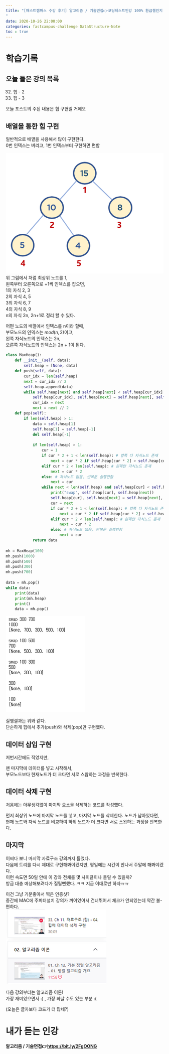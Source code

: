 ```yaml
---
title: "[패스트캠퍼스 수강 후기] 알고리즘 / 기술면접👉코딩테스트인강 100% 환급챌린지 8회차 미션
"
date: 2020-10-26 22:00:00 
categories: fastcampus-challenge DataStructure-Note
toc : true
---
```

# 학습기록
## 오늘 들은 강의 목록
32. 힙 - 2
33. 힙 - 3

오늘 포스트의 주된 내용은 힙 구현일 거에오

## 배열을 통한 힙 구현

일반적으로 배열을 사용해서 많이 구현한다.  
0번 인덱스는 버리고, 1번 인덱스부터 구현하면 편함  

![배열 힙](/assets/images/fastchallenge/day8/heap_array.png)  
위 그림에서 처럼 최상위 노드를 1,  
왼쪽부터 오른쪽으로 +1씩 인덱스를 잡으면,  
1의 자식 2, 3  
2의 자식 4, 5  
3의 자식 6, 7  
4의 자식 8, 9  
n의 자식 2n, 2n+1로 정리 할 수 있다.

어떤 노드의 배열에서 인덱스를 n이라 할때,  
부모노드의 인덱스는 $mod(n, 2)$이고,  
왼쪽 자식노드의 인덱스는 2n,  
오른쪽 자식노드의 인덱스는 2n + 1이 된다.

```py
class MaxHeap():
    def __init__(self, data):
        self.heap = [None, data]
    def push(self, data):
        cur_idx = len(self.heap)
        next = cur_idx // 2
        self.heap.append(data)
        while self.heap[next] and self.heap[next] < self.heap[cur_idx]:
            self.heap[cur_idx], self.heap[next] = self.heap[next], self.heap[cur_idx]
            cur_idx = next
            next = next // 2
    def pop(self):
        if len(self.heap) > 1:
            data = self.heap[1]
            self.heap[1] = self.heap[-1]
            del self.heap[-1]
            
            if len(self.heap) > 1:
                cur = 1
                if cur * 2 + 1 < len(self.heap): # 양쪽 다 자식노드 존재
                    next = cur * 2 if self.heap[cur * 2] > self.heap[cur * 2 + 1] else cur * 2 + 1
                elif cur * 2 < len(self.heap): # 왼쪽만 자식노드 존재
                    next = cur * 2
                else: # 자식노드 없음, 반복문 실행안함
                    next = cur
                while next < len(self.heap) and self.heap[cur] < self.heap[next]:
                    print("swap", self.heap[cur], self.heap[next])
                    self.heap[cur], self.heap[next] = self.heap[next], self.heap[cur]
                    cur = next
                    if cur * 2 + 1 < len(self.heap): # 양쪽 다 자식노드 존재
                        next = cur * 2 if self.heap[cur * 2] > self.heap[cur * 2 + 1] else cur * 2 + 1
                    elif cur * 2 < len(self.heap): # 왼쪽만 자식노드 존재
                        next = cur * 2
                    else: # 자식노드 없음, 반복문 실행안함
                        next = cur
            return data

mh = MaxHeap(100)
mh.push(1000)
mh.push(500)
mh.push(300)
mh.push(700)

data = mh.pop()
while data:
    print(data)
    print(mh.heap)
    print()
    data = mh.pop()
```

![실행결과](/assets/images/fastchallenge/day8/실행결과.PNG)

실행결과는 위와 같다.  
단순하게 힙에서 추가(push)와 삭제(pop)만 구현했다.  

## 데이터 삽입 구현

저번시간에도 적었지만,  

맨 마지막에 데이터를 넣고 시작해서,  
부모노드보다 현재노드가 더 크다면 서로 스왑하는 과정을 반복한다.

## 데이터 삭제 구현

처음에는 아무생각없이 마지막 요소을 삭제하는 코드를 작성했다.  

먼저 최상위 노드에 마지막 노드를 넣고,
마지막 노드를 삭제한다.
노드가 남아있다면, 현재 노드와 자식 노드를 비교하여 하위 노드가 더 크다면 서로 스왑하는 과정을 반복한다.

## 마지막

어쩌다 보니 마지막 자료구조 강의까지 들었다.  
다음에 트리를 다시 제대로 구현해봐야겠지만, 평일에는 시간이 안나서 주말에 해봐야겠다.  
이런 속도면 50일 안에 이 강좌 전체를 몇 사이클이나 돌릴 수 있을까?  
방금 대충 예상해보려다가 질릴뻔했다..ㅋㅋ 지금 이대로만 하자ㅠㅠ  

이건 그냥 기분좋아서 찍은 인증샷?  
중간에 MAC에 주피터설치 강의가 끼어있어서 건너뛰어서 체크가 안되있는데 약간 불-편하다.  
![인증샷](/assets/images/fastchallenge/day8/인증샷.PNG)

다음 강의부터는 알고리즘 이론!  
가장 재미있으면서 :) , 가장 화날 수도 있는 부분 :(

(오늘은 글자보다 코드가 더 많네?)

# 내가 듣는 인강

**알고리즘 / 기술면접👉https://bit.ly/2FgOONG**